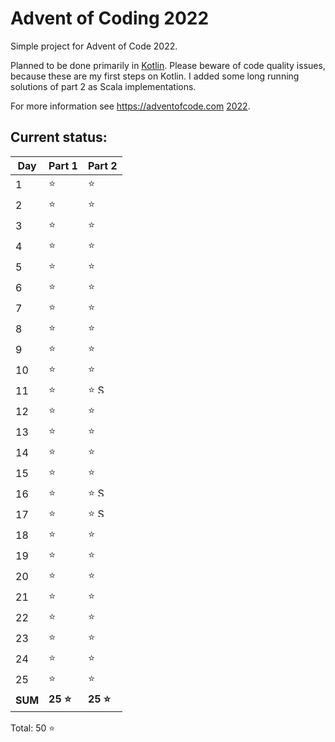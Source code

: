 # Advent of Coding 2022

Simple project for Advent of Code 2022.

Planned to be done primarily in [Kotlin](https://kotlinlang.org). Please beware of code quality issues, because these
are my first steps on Kotlin. I added some long running solutions of part 2 as Scala implementations.

For more information see https://adventofcode.com [2022](https://adventofcode.com/2022).

## Current status:

| Day | Part 1   | Part 2                                                                                                                    |
|-----|----------|---------------------------------------------------------------------------------------------------------------------------|
| 1   | ⭐        | ⭐                                                                                                                         |
| 2   | ⭐        | ⭐                                                                                                                         |
| 3   | ⭐        | ⭐                                                                                                                         |
| 4   | ⭐        | ⭐                                                                                                                         |
| 5   | ⭐        | ⭐                                                                                                                         |
| 6   | ⭐        | ⭐                                                                                                                         |
| 7   | ⭐        | ⭐                                                                                                                         |
| 8   | ⭐        | ⭐                                                                                                                         |
| 9   | ⭐        | ⭐                                                                                                                         |
| 10  | ⭐        | ⭐                                                                                                                         |
| 11  | ⭐        | ⭐ <img src="https://scalacenter.github.io/scala-advent-of-code/img/scala-icon.png" width="15" height="15" alt="Scala" />  |
| 12  | ⭐        | ⭐                                                                                                                         |
| 13  | ⭐        | ⭐                                                                                                                         |
| 14  | ⭐        | ⭐                                                                                                                         |
| 15  | ⭐        | ⭐                                                                                                                         |
| 16  | ⭐        | ⭐ <img src="https://scalacenter.github.io/scala-advent-of-code/img/scala-icon.png" width="15" height="15" alt="Scala" />  |
| 17  | ⭐        | ⭐ <img src="https://scalacenter.github.io/scala-advent-of-code/img/scala-icon.png" width="15" height="15" alt="Scala" />  |
| 18  | ⭐        | ⭐                                                                                                                         |
| 19  | ⭐        | ⭐                                                                                                                         |
| 20  | ⭐        | ⭐                                                                                                                         |
| 21  | ⭐        | ⭐                                                                                                                         |
| 22  | ⭐        | ⭐                                                                                                                         |
| 23  | ⭐        | ⭐                                                                                                                         |
| 24  | ⭐        | ⭐                                                                                                                         |
| 25  | ⭐        | ⭐                                                                                                                         |
| **SUM** | **25 ⭐** | **25 ⭐**                                                                                                                  |

Total: 50 ⭐
